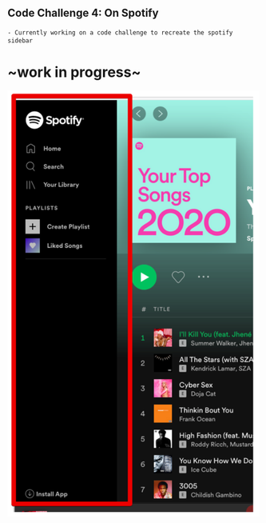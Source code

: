 ## Code Challenge 4: On Spotify
    - Currently working on a code challenge to recreate the spotify sidebar 
# ~work in progress~
![Sidebar Snapshot](imgs/spotify-sidebar.png)

